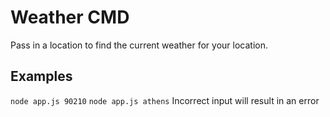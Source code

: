 # Weather CMD
Pass in a location to find the current weather for your location.
## Examples
``` node app.js 90210 ```
``` node app.js athens ```
Incorrect input will result in an error